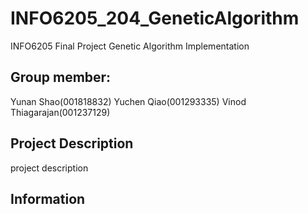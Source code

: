 # INFO6205_204_GeneticAlgorithm
INFO6205 Final Project Genetic Algorithm Implementation
## Group member: 
Yunan Shao(001818832) Yuchen Qiao(001293335) Vinod Thiagarajan(001237129)
## Project Description
project description
## Information